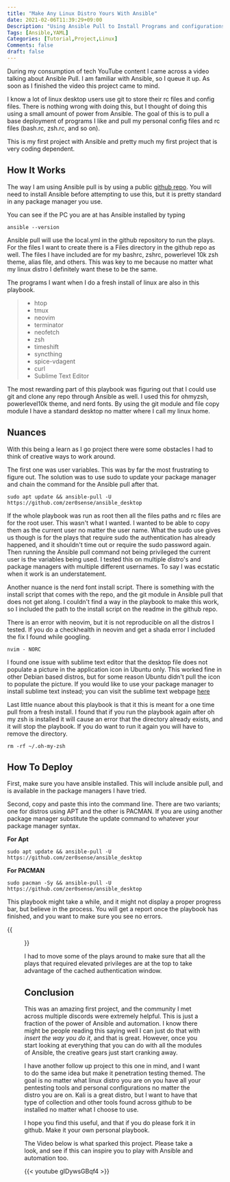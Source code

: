 ```yaml
---
title: "Make Any Linux Distro Yours With Ansible"
date: 2021-02-06T11:39:29+09:00
Description: "Using Ansible Pull to Install Programs and configurations"
Tags: [Ansible,YAML]
Categories: [Tutorial,Project,Linux]
Comments: false
draft: false
---
```


During my consumption of tech YouTube content I came across a video talking about Ansible Pull. I am familiar with Ansible, so I queue it up. As soon as I finished the video this project came to mind.

I know a lot of linux desktop users use git to store their rc files and config files. There is nothing wrong with doing this, but I thought of doing this using a small amount of power from Ansible. The goal of this is to pull a base deployment of programs I like and pull my personal config files and rc files (bash.rc, zsh.rc, and so on). 

This is my first project with Ansible and pretty much my first project that is very coding dependent. 

## How It Works ##

The way I am using Ansible pull is by using a public [github repo](https://github.com/zer0sense/ansible_desktop). You will need to install Ansible before attempting to use this, but it is pretty standard in any package manager you use. 

You can see if the PC you are at has Ansible installed by typing
```
ansible --version
```
Ansible pull will use the local.yml in the github repository to run the plays. For the files I want to create there is a Files directory in the github repo as well. The files I have included are for my bashrc, zshrc, powerlevel 10k zsh theme, alias file, and others. This was key to me because no matter what my linux distro I definitely want these to be the same. 

The programs I want when I do a fresh install of linux are also in this playbook.

> - htop
> - tmux
> - neovim
> - terminator
> - neofetch
> - zsh
> - timeshift
> - syncthing
> - spice-vdagent 
> - curl
> - Sublime Text Editor

The most rewarding part of this playbook was figuring out that I could use git and clone any repo through Ansible as well. I used this for ohmyzsh, powerlevel10k theme, and nerd fonts. By using the git module and file copy module I have a standard desktop no matter where I call my linux home. 

## Nuances ##

With this being a learn as I go project there were some obstacles I had to think of creative ways to work around.

The first one was user variables. This was by far the most frustrating to figure out. The solution was to use sudo to update your package manager and chain the command for the Ansible pull after that.

```
sudo apt update && ansible-pull -U https://github.com/zer0sense/ansible_desktop
```
If the whole playbook was run as root then all the files paths and rc files are for the root user. This wasn't what I wanted. I wanted to be able to copy them as the current user no matter the user name. What the sudo use gives us though is for the plays that require sudo the authentication has already happened, and it shouldn't time out or require the sudo password again. Then running the Ansible pull command not being privileged the current user is the variables being used. I tested this on multiple distro's and package managers with multiple different usernames. To say I was ecstatic when it work is an understatement. 

Another nuance is the nerd font install script. There is something with the install script that comes with the repo, and the git module in Ansible pull that does not get along. I couldn't find a way in the playbook to make this work, so I included the path to the install script on the readme in the github repo. 

There is an error with neovim, but it is not reproducible on all the distros I tested. If you do a checkhealth in neovim and get a shada error I included the fix I found while googling. 

```
nvim - NORC
```
I found one issue with sublime text editor that the desktop file does not populate a picture in the application icon in Ubuntu only. This worked fine in other Debian based distros, but for some reason Ubuntu didn't pull the icon to populate the picture. If you would like to use your package manager to install sublime text instead; you can visit the sublime text webpage [here](https://www.sublimetext.com/3)

Last little nuance about this playbook is that it this is meant for a one time pull from a fresh install. I found that if you run the playbook again after oh my zsh is installed it will cause an error that the directory already exists, and it will stop the playbook. If you do want to run it again you will have to remove the directory.

```
rm -rf ~/.oh-my-zsh
```

## How To Deploy ##

First, make sure you have ansible installed. This will include ansible pull, and is available in the package managers I have tried.

Second, copy and paste this into the command line. There are two variants; one for distros using APT and the other is PACMAN. If you are using another package manager substitute the update command to whatever your package manager syntax.

__For Apt__
```
sudo apt update && ansible-pull -U https://github.com/zer0sense/ansible_desktop
```
__For PACMAN__
```
sudo pacman -Sy && ansible-pull -U https://github.com/zer0sense/ansible_desktop
```

This playbook might take a while, and it might not display a proper progress bar, but believe in the process. You will get a report once the playbook has finished, and you want to make sure you see no errors.

{{<figure src="/images/Posts/007/playbook_results.jpg">}}

I had to move some of the plays around to make sure that all the plays that required elevated privileges are at the top to take advantage of the cached authentication window. 

## Conclusion ##

This was an amazing first project, and the community I met across multiple discords were extremely helpful. This is just a fraction of the power of Ansible and automation. I know there might be people reading this saying well I can just do that with _insert the way you do it_, and that is great. However, once you start looking at everything that you can do with all the modules of Ansible, the creative gears just start cranking away.

I have another follow up project to this one in mind, and I want to do the same idea but make it penetration testing themed. The goal is no matter what linux distro you are on you have all your pentesting tools and personal configurations no matter the distro you are on. Kali is a great distro, but I want to have that type of collection and other tools found across github to be installed no matter what I choose to use. 

I hope you find this useful, and that if you do please fork it in github. Make it your own personal playbook.

The Video below is what sparked this project. Please take a look, and see if this can inspire you to play with Ansible and automation too.

{{< youtube gIDywsGBqf4 >}}
